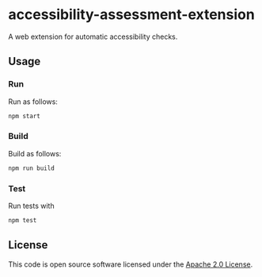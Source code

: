 # accessibility-assessment-extension

A web extension for automatic accessibility checks.

## Usage

### Run

Run as follows:

```bash
npm start
```

### Build

Build as follows:

```bash
npm run build
```

### Test

Run tests with
```bash
npm test
```

## License

This code is open source software licensed under the [Apache 2.0 License]("http://www.apache.org/licenses/LICENSE-2.0.html").
